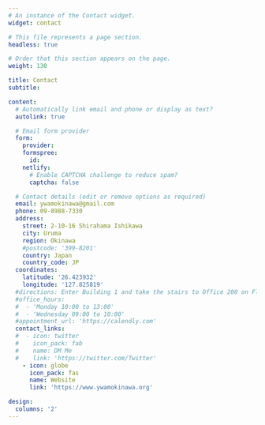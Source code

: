 ```yaml
---
# An instance of the Contact widget.
widget: contact

# This file represents a page section.
headless: true

# Order that this section appears on the page.
weight: 130

title: Contact
subtitle:

content:
  # Automatically link email and phone or display as text?
  autolink: true

  # Email form provider
  form:
    provider:
    formspree:
      id:
    netlify:
      # Enable CAPTCHA challenge to reduce spam?
      captcha: false

  # Contact details (edit or remove options as required)
  email: ywamokinawa@gmail.com
  phone: 09-8988-7330
  address:
    street: 2-10-16 Shirahama Ishikawa
    city: Uruma
    region: Okinawa
    #postcode: '399-8201'
    country: Japan
    country_code: JP
  coordinates:
    latitude: '26.423932'
    longitude: '127.825819'
  #directions: Enter Building 1 and take the stairs to Office 200 on Floor 2
  #office_hours:
  #  - 'Monday 10:00 to 13:00'
  #  - 'Wednesday 09:00 to 10:00'
  #appointment_url: 'https://calendly.com'
  contact_links:
  #  - icon: twitter
  #    icon_pack: fab
  #    name: DM Me
  #    link: 'https://twitter.com/Twitter'
    - icon: globe
      icon_pack: fas
      name: Website
      link: 'https://www.ywamokinawa.org'

design:
  columns: '2'
---
```

